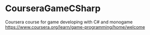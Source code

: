 # CourseraGameCSharp
Coursera course for game developing with C# and monogame
https://www.coursera.org/learn/game-programming/home/welcome
